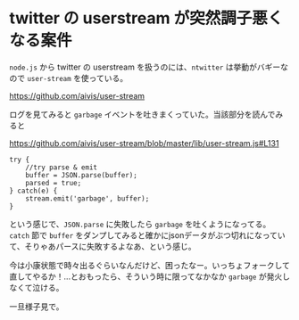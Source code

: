 # twitter の userstream が突然調子悪くなる案件
 `node.js` から twitter の userstream を扱うのには、`ntwitter` は挙動がバギーなので `user-stream` を使っている。

https://github.com/aivis/user-stream

ログを見てみると `garbage` イベントを吐きまくっていた。当該部分を読んでみると

https://github.com/aivis/user-stream/blob/master/lib/user-stream.js#L131

```
try {
    //try parse & emit
    buffer = JSON.parse(buffer);
    parsed = true;
} catch(e) {
    stream.emit('garbage', buffer);
}
```

という感じで、`JSON.parse` に失敗したら `garbage` を吐くようになってる。`catch` 節で `buffer` をダンプしてみると確かにjsonデータがぶつ切れになっていて、そりゃあパースに失敗するよなあ、という感じ。

今は小康状態で時々出るぐらいなんだけど、困ったなー。いっちょフォークして直してやるか！...とおもったら、そういう時に限ってなかなか `garbage` が発火しなくて泣ける。

一旦様子見で。
